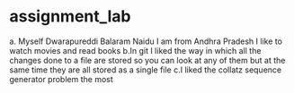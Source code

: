 # assignment_lab
a. Myself Dwarapureddi Balaram Naidu
   I am from Andhra Pradesh
   I like to watch movies and read books
b.In git I liked the way in which all the changes done to a file are stored so you can look at any of them but at the same time they are all stored as a single file
c.I liked the collatz sequence generator problem the most 
  
